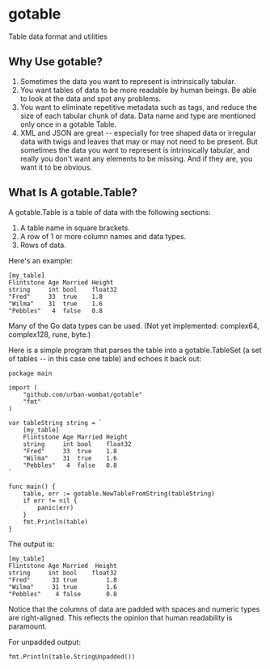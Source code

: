 # gotable

Table data format and utilities

## Why Use gotable?

1. Sometimes the data you want to represent is intrinsically tabular.
2. You want tables of data to be more readable by human beings. Be able to look at the data and spot any problems.
3. You want to eliminate repetitive metadata such as tags, and reduce the size of each tabular chunk of data.
   Data name and type are mentioned only once in a gotable Table.
4. XML and JSON are great -- especially for tree shaped data or irregular data with twigs and leaves that may or may not need to be present.
   But sometimes the data you want to represent is intrinsically tabular, and really you don't want any elements to be missing.
   And if they are, you want it to be obvious.

## What Is A gotable.Table?

A gotable.Table is a table of data with the following sections:
1. A table name in square brackets.
2. A row of 1 or more column names and data types.
3. Rows of data.

Here's an example:

    [my_table]
    Flintstone Age Married Height
    string     int bool    float32
    "Fred"     33  true    1.8
    "Wilma"    31  true    1.6
    "Pebbles"   4  false   0.8

Many of the Go data types can be used. (Not yet implemented: complex64, complex128, rune, byte.)

Here is a simple program that parses the table into a gotable.TableSet (a set of tables -- in this case one table) and echoes it back out:

    package main

    import (
        "github.com/urban-wombat/gotable"
        "fmt"
    )

    var tableString string = `
        [my_table]
        Flintstone Age Married Height
        string     int bool    float32
        "Fred"     33  true    1.8
        "Wilma"    31  true    1.6
        "Pebbles"   4  false   0.8
    `

    func main() {
        table, err := gotable.NewTableFromString(tableString)
        if err != nil {
            panic(err)
        }
        fmt.Println(table)
    }

The output is:

    [my_table]
    Flintstone Age Married  Height
    string     int bool    float32
    "Fred"      33 true        1.8
    "Wilma"     31 true        1.6
    "Pebbles"    4 false       0.8

Notice that the columns of data are padded with spaces and numeric types are right-aligned.
This reflects the opinion that human readability is paramount.

For unpadded output:

    fmt.Println(table.StringUnpadded())
